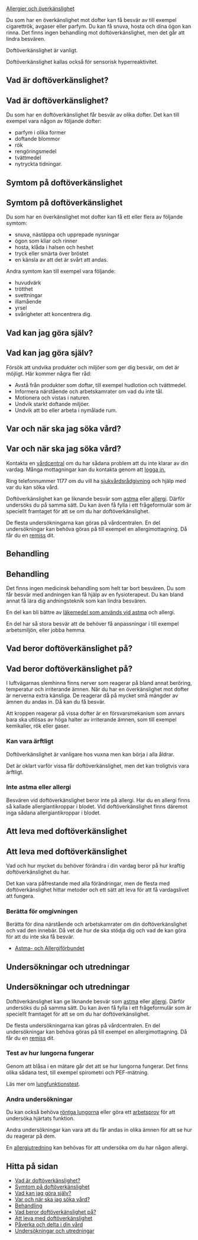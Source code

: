 [Allergier och överkänslighet](https://www.1177.se/sjukdomar--besvar/allergier-och-overkanslighet/)

Du som har en överkänslighet mot dofter kan få besvär av till exempel cigarettrök, avgaser eller parfym. Du kan få snuva, hosta och dina ögon kan rinna. Det finns ingen behandling mot doftöverkänslighet, men det går att lindra besvären.

Doftöverkänslighet är vanligt.

Doftöverkänslighet kallas också för sensorisk hyperreaktivitet.

Vad är doftöverkänslighet?
--------------------------

Vad är doftöverkänslighet?
--------------------------

Du som har en doftöverkänslighet får besvär av olika dofter. Det kan till exempel vara någon av följande dofter:

*   parfym i olika former
*   doftande blommor
*   rök
*   rengöringsmedel
*   tvättmedel
*   nytryckta tidningar.

Symtom på doftöverkänslighet
----------------------------

Symtom på doftöverkänslighet
----------------------------

Du som har en överkänslighet mot dofter kan få ett eller flera av följande symtom:

*   snuva, nästäppa och upprepade nysningar
*   ögon som kliar och rinner
*   hosta, klåda i halsen och heshet
*   tryck eller smärta över bröstet
*   en känsla av att det är svårt att andas.

Andra symtom kan till exempel vara följande:

*   huvudvärk
*   trötthet
*   svettningar
*   illamående
*   yrsel
*   svårigheter att koncentrera dig.

Vad kan jag göra själv?
-----------------------

Vad kan jag göra själv?
-----------------------

Försök att undvika produkter och miljöer som ger dig besvär, om det är möjligt. Här kommer några fler råd:

*   Avstå från produkter som doftar, till exempel hudlotion och tvättmedel.
*   Informera närstående och arbetskamrater om vad du inte tål.
*   Motionera och vistas i naturen.
*   Undvik starkt doftande miljöer.
*   Undvik att bo eller arbeta i nymålade rum.

Var och när ska jag söka vård?
------------------------------

Var och när ska jag söka vård?
------------------------------

Kontakta en [vårdcentral](https://www.1177.se/lankbiblioteket/nationella-lankar/1177---lankar/hitta-vard---forinstallda-sok/hitta-vardcentral-nara-mig/) om du har sådana problem att du inte klarar av din vardag. Många mottagningar kan du kontakta genom att [logga in.](https://www.1177.se/lankbiblioteket/nationella-lankar/1177---lankar/e-tjanster---behallare/e-tjanster---allman-inloggning/)

Ring telefonnummer 1177 om du vill ha [sjukvårdsrådgivning](https://www.1177.se/om-1177/nar-du-ringer-1177/nar-du-ringer-1177/) och hjälp med var du kan söka vård.

Doftöverkänslighet kan ge liknande besvär som [astma](https://www.1177.se/sjukdomar--besvar/lungor-och-luftvagar/andningssvarigheter-och-andningsuppehall/astma/#section-14471) eller [allergi](https://www.1177.se/undersokning-behandling/undersokningar-och-provtagning/kroppsundersokningar/allergiutredning/#section-10907). Därför undersöks du på samma sätt. Du kan även få fylla i ett frågeformulär som är speciellt framtaget för att se om du har doftöverkänslighet.

De flesta undersökningarna kan göras på vårdcentralen. En del undersökningar kan behöva göras på till exempel en allergimottagning. Då får du en [remiss](https://www.1177.se/sa-fungerar-varden/att-valja-vardmottagning/remiss/) dit.

Behandling
----------

Behandling
----------

Det finns ingen medicinsk behandling som helt tar bort besvären. Du som får besvär med andningen kan få hjälp av en fysioterapeut. Du kan bland annat få lära dig andningsteknik som kan lindra besvären.

En del kan bli bättre av [läkemedel som används vid astma](https://www.1177.se/undersokning-behandling/behandling-med-lakemedel/lakemedel-utifran-diagnos/lakemedel-vid-astma/) och allergi.

En del har så stora besvär att de behöver få anpassningar i till exempel arbetsmiljön, eller jobba hemma.

Vad beror doftöverkänslighet på?
--------------------------------

Vad beror doftöverkänslighet på?
--------------------------------

I luftvägarnas slemhinna finns nerver som reagerar på bland annat beröring, temperatur och irriterande ämnen. När du har en överkänslighet mot dofter är nerverna extra känsliga. De reagerar då på mycket små mängder av ämnen du andas in. Då kan du få besvär.

Att kroppen reagerar på vissa dofter är en försvarsmekanism som annars bara ska utlösas av höga halter av irriterande ämnen, som till exempel kemikalier, rök eller gaser.

### Kan vara ärftligt

Doftöverkänslighet är vanligare hos vuxna men kan börja i alla åldrar.

Det är oklart varför vissa får doftöverkänslighet, men det kan troligtvis vara ärftligt.

### Inte astma eller allergi

Besvären vid doftöverkänslighet beror inte på allergi. Har du en allergi finns så kallade allergiantikroppar i blodet. Vid doftöverkänslighet finns däremot inga sådana allergiantikroppar i blodet.

Att leva med doftöverkänslighet
-------------------------------

Att leva med doftöverkänslighet
-------------------------------

Vad och hur mycket du behöver förändra i din vardag beror på hur kraftig doftöverkänslighet du har.

Det kan vara påfrestande med alla förändringar, men de flesta med doftöverkänslighet hittar metoder och ett sätt att leva för att få vardagslivet att fungera.

### Berätta för omgivningen

Berätta för dina närstående och arbetskamrater om din doftöverkänslighet och vad den innebär. Då vet de hur de ska stödja dig och vad de kan göra för att du inte ska få besvär.

*   [Astma- och Allergiförbundet](https://www.1177.se/lankbiblioteket/nationella-lankar/a/astma--och-allergiforbundet--startsida/)

Undersökningar och utredningar
------------------------------

Undersökningar och utredningar
------------------------------

Doftöverkänslighet kan ge liknande besvär som [astma](https://www.1177.se/sjukdomar--besvar/lungor-och-luftvagar/andningssvarigheter-och-andningsuppehall/astma/#section-14471) eller [allergi](https://www.1177.se/undersokning-behandling/undersokningar-och-provtagning/kroppsundersokningar/allergiutredning/#section-10907). Därför undersöks du på samma sätt. Du kan även få fylla i ett frågeformulär som är speciellt framtaget för att se om du har doftöverkänslighet.

De flesta undersökningarna kan göras på vårdcentralen. En del undersökningar kan behöva göras på till exempel en allergimottagning. Då får du en [remiss](https://www.1177.se/sa-fungerar-varden/att-valja-vardmottagning/remiss/) dit.

### Test av hur lungorna fungerar

Genom att blåsa i en mätare går det att se hur lungorna fungerar. Det finns olika sådana test, till exempel spirometri och PEF-mätning.

Läs mer om [lungfunktionstest](https://www.1177.se/undersokning-behandling/undersokningar-och-provtagning/kroppsundersokningar/lungfunktionstest/).

### Andra undersökningar

Du kan också behöva [röntga lungorna](https://www.1177.se/undersokning-behandling/undersokningar-och-provtagning/bildundersokningar-och-rontgen/lungrontgen/) eller göra ett [arbetsprov](https://www.1177.se/undersokning-behandling/undersokningar-och-provtagning/kroppsundersokningar/arbetsprov/) för att undersöka hjärtats funktion.

Andra undersökningar kan vara att du får andas in olika ämnen för att se hur du reagerar på dem.

En [allergiutredning](https://www.1177.se/undersokning-behandling/undersokningar-och-provtagning/kroppsundersokningar/allergiutredning/) kan behövas för att undersöka om du har någon allergi.

Hitta på sidan
--------------

*   [Vad är doftöverkänslighet?](https://www.1177.se/sjukdomar--besvar/allergier-och-overkanslighet/doftoverkanslighet/#section-12327)
*   [Symtom på doftöverkänslighet](https://www.1177.se/sjukdomar--besvar/allergier-och-overkanslighet/doftoverkanslighet/#section-12323)
*   [Vad kan jag göra själv?](https://www.1177.se/sjukdomar--besvar/allergier-och-overkanslighet/doftoverkanslighet/#section-12324)
*   [Var och när ska jag söka vård?](https://www.1177.se/sjukdomar--besvar/allergier-och-overkanslighet/doftoverkanslighet/#section-12325)
*   [Behandling](https://www.1177.se/sjukdomar--besvar/allergier-och-overkanslighet/doftoverkanslighet/#section-12326)
*   [Vad beror doftöverkänslighet på?](https://www.1177.se/sjukdomar--besvar/allergier-och-overkanslighet/doftoverkanslighet/#section-183020)
*   [Att leva med doftöverkänslighet](https://www.1177.se/sjukdomar--besvar/allergier-och-overkanslighet/doftoverkanslighet/#section-39100)
*   [Påverka och delta i din vård](https://www.1177.se/sjukdomar--besvar/allergier-och-overkanslighet/doftoverkanslighet/#section-96815)
*   [Undersökningar och utredningar](https://www.1177.se/sjukdomar--besvar/allergier-och-overkanslighet/doftoverkanslighet/#section-203081)